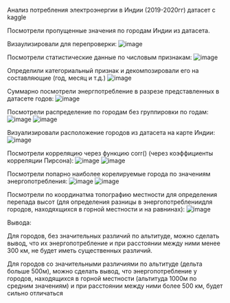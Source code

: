 Анализ потребления электроэнергии в Индии (2019-2020гг)
датасет с kaggle

Посмотрели пропущенные значения по городам Индии из датасета.

Визаулизировали для перепроверки:
![image](https://github.com/PaslenAmari/India_power_consumption_analysis_2019_2020/assets/106679149/d9f3f804-1e16-46ce-b63d-cbc056ec7d82)

Посмотрели статистические данные по числовым признакам:
![image](https://github.com/PaslenAmari/India_power_consumption_analysis_2019_2020/assets/106679149/28ba82f0-2ab0-4ba1-bcb7-15f82567a0ae)

Определили категориальный признак и декомпозировали его на составляющие (год, месяц и т.д.)
![image](https://github.com/PaslenAmari/India_power_consumption_analysis_2019_2020/assets/106679149/4921553c-130b-43cb-a165-2cc11d921b9e)

Суммарно посмотрели энергпотребление в разрезе представленных в датасете годов:
![image](https://github.com/PaslenAmari/India_power_consumption_analysis_2019_2020/assets/106679149/8cf34680-c795-4510-858f-922daa15ac9f)

Посмотрели распределение по городам без группировки по годам:
![image](https://github.com/PaslenAmari/India_power_consumption_analysis_2019_2020/assets/106679149/2ed5eeff-11b0-41a0-ba91-dc7a430e67ef)
![image](https://github.com/PaslenAmari/India_power_consumption_analysis_2019_2020/assets/106679149/0b621218-5685-4ecb-af8c-a267c3f434f4)

Визуализировали расположение городов из датасета на карте Индии:
![image](https://github.com/PaslenAmari/India_power_consumption_analysis_2019_2020/assets/106679149/6acf505c-790e-4187-8ef9-d99b34e37520)

Посмотрели корреляцию через функцию corr() (через коэффициенты корреляции Пирсона):
![image](https://github.com/PaslenAmari/India_power_consumption_analysis_2019_2020/assets/106679149/042dbb99-c61a-4923-aa1e-a2ebcb2bee06)
![image](https://github.com/PaslenAmari/India_power_consumption_analysis_2019_2020/assets/106679149/b9c8284e-ce63-4446-9018-a038d02f06f0)

Посмотрели попарно наиболее корелируемые города по значениям энергопотребления:
![image](https://github.com/PaslenAmari/India_power_consumption_analysis_2019_2020/assets/106679149/201dac84-fa70-4430-a614-5b9e44b22431)
![image](https://github.com/PaslenAmari/India_power_consumption_analysis_2019_2020/assets/106679149/9a962710-234e-43c1-8629-d62870da362f)

Посмотрели по координатма топографию местности для определения перепада высот (для определения разницы в энергопотреблениидля городов, находяхщихся в горной местности и на равнинах):
![image](https://github.com/PaslenAmari/India_power_consumption_analysis_2019_2020/assets/106679149/6e47b266-59a3-45cb-ac94-bff89ca67dd0)

Вывода:


Для городов, без значительных различий по альтитуде, можно сделать вывод, что их энергопотребление и при расстоянии между ними менее 300 км, не будет иметь существенных различий.


Для городов со значительными различиями по альтитуде (дельта больше 500м), можно сделать вывод, что энергопотребление у городов, находящихся в горной местности (альтитуда 1000м по средним значениям) и при расстоянии между ними более 500 км, будет сильно отличаться

